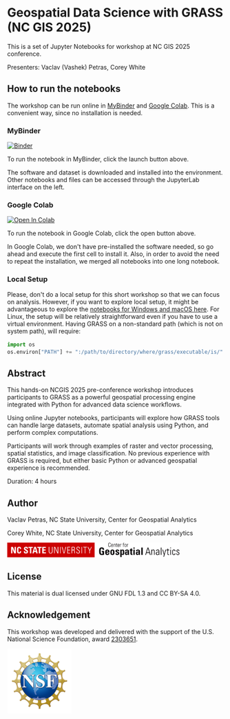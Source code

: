 # Geospatial Data Science with GRASS (NC GIS 2025)

This is a set of Jupyter Notebooks for workshop at NC GIS 2025 conference.

Presenters: Vaclav (Vashek) Petras, Corey White

## How to run the notebooks

The workshop can be run online in [MyBinder](https://mybinder.org/) and [Google Colab](https://colab.research.google.com). This is a convenient way, since no installation is needed.

### MyBinder

[![Binder](https://mybinder.org/badge_logo.svg)](https://mybinder.org/v2/gh/ncsu-geoforall-lab/grass-data-science-ncgis-2025/HEAD?urlpath=%2Fdoc%2Ftree%2Fworkshop_part_1_intro.ipynb)

To run the notebook in MyBinder, click the launch button above.

The software and dataset is downloaded and installed into the environment.
Other notebooks and files can be accessed through the JupyterLab interface
on the left.

### Google Colab

<a target="_blank" href="https://colab.research.google.com/github/ncsu-geoforall-lab/grass-data-science-ncgis-2025/blob/main/colab_notebook.ipynb">
  <img src="https://colab.research.google.com/assets/colab-badge.svg" alt="Open In Colab"/>
</a>

To run the notebook in Google Colab, click the open button above.

In Google Colab, we don't have pre-installed the software needed, so go ahead and execute the first cell to install it. Also, in order to avoid the need to repeat the installation, we merged all notebooks into one long notebook.

### Local Setup

Please, don't do a local setup for this short workshop so that we can focus on analysis.
However, if you want to explore local setup, it might be advantageous to explore the
[notebooks for Windows and macOS here](https://github.com/ncsu-geoforall-lab/GIS714-assignments/tree/main/GRASS_GIS_Foundations).
For Linux, the setup will be relatively straightforward even if you have to use a virtual environment.
Having GRASS on a non-standard path (which is not on system path), will require:

```python
import os
os.environ["PATH"] += ":/path/to/directory/where/grass/executable/is/"
```

## Abstract

This hands-on NCGIS 2025 pre-conference workshop introduces participants to GRASS as a powerful geospatial processing engine integrated with Python for advanced data science workflows.

Using online Jupyter notebooks, participants will explore how GRASS tools can handle large datasets, automate spatial analysis using Python, and perform complex computations.

Participants will work through examples of raster and vector processing, spatial statistics, and image classification. No previous experience with GRASS is required, but either basic Python or advanced geospatial experience is recommended.

Duration: 4 hours

## Author

Vaclav Petras, NC State University, Center for Geospatial Analytics

Corey White, NC State University, Center for Geospatial Analytics

<img src="img/ncsu_cga.png" title="Center for Geospatial Analytics at NC State" width=400>

## License

This material is dual licensed under GNU FDL 1.3 and CC BY-SA 4.0.

## Acknowledgement
This workshop was developed and delivered with the support of the U.S. National Science Foundation, award [2303651](https://www.nsf.gov/awardsearch/showAward?AWD_ID=2303651).

<img src="img/NSF_logo.png" title="NSF" width=150>

